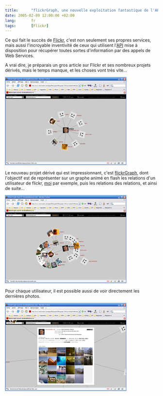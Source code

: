 ```yaml
---
title:      "flickrGraph, une nouvelle exploitation fantastique de l'API de Flickr"
date: 2005-02-09 12:00:00 +02:00
lang:       fr
tags:       [Flickr]
---
```


Ce qui fait le succès de [Flickr](https://www.flickr.com/), c'est non seulement ses propres services, mais aussi l'incroyable inventivité de ceux qui utilisent l'[API](https://www.flickr.com/services/api/) mise à disposition pour récupérer toutes sortes d'information par des appels de Web Services.

A vrai dire, je préparais un gros article sur Flickr et ses nombreux projets dérivés, mais le temps manque, et les choses vont très vite…

![](flickrgraph_1.png "Mes contacts")

Le nouveau projet dérivé qui est impressionnant, c'est [flickrGraph](http://www.marumushi.com/apps/flickrgraph/), dont l'objectif est de représenter sur un graphe animé en flash les relations d'un utilisateur de flickr, [moi](http://www.marumushi.com/apps/flickrgraph/flickrgraph.cfm?q=nicolas%40hoizey.com) par exemple, puis les relations des relations, et ainsi de suite…

![](flickrgraph_2.png "Les contacts d'un contact d'un de mes contacts…")

Pour chaque utilisateur, il est possible aussi de voir directement les dernières photos.

![](flickrgraph_3.png "Mes dernières photos")
